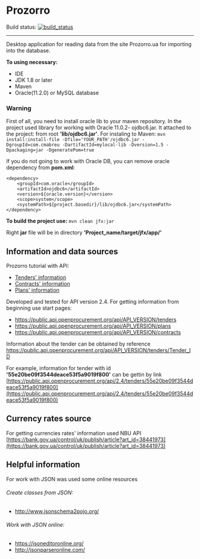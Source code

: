 # Prozorro
Build status: [![build_status](https://travis-ci.com/AnGo84/Prozorro.svg?branch=master)](https://travis-ci.com/AnGo84/Prozorro.svg)
- - -
Desktop application for reading data from the site Prozorro.ua for importing into the database.

**To using necessary:**

- IDE
- JDK 1.8 or later
- Maven
- Oracle(11.2.0) or MySQL database

### Warning
First of all, you need to install oracle lib to your maven repository.
In the project used library for working with Oracle 11.0.2- ojdbc6.jar. It attached to the project: from root **'lib/ojdbc6.jar'**.
For instaling to Maven:
`mvn install:install-file -Dfile='YOUR_PATH'/ojdbc6.jar -DgroupId=com.cmabreu -DartifactId=mylocal-lib -Dversion=1.5 -Dpackaging=jar -DgeneratePom=true`

If you do not going to work with Oracle DB, you can remove oracle dependency from **pom.xml**:
```
<dependency>
	<groupId>com.oracle</groupId>
    <artifactId>ojdbc6</artifactId>
    <version>${oracle.version}</version>
    <scope>system</scope>
    <systemPath>${project.basedir}/lib/ojdbc6.jar</systemPath>
</dependency>
```

**To build the project use:**
`mvn clean jfx:jar`

Right **jar** file will be in directory **'Project_name/target/jfx/app/'**

## Information and data sources

Prozorro tutorial with API:

- [Tenders' information](http://api-docs.openprocurement.org/uk_UA/latest/standard/index.html)
- [Contracts' information](http://contracting.api-docs.openprocurement.org/uk/latest/tutorial.html)
- [Plans' information](http://planning.api-docs.openprocurement.org/uk/latest/standard/contract.html)

Developed and tested for API version 2.4.
For getting information from beginning use start pages:
- https://public.api.openprocurement.org/api/API_VERSION/tenders
- https://public.api.openprocurement.org/api/API_VERSION/plans
- https://public.api.openprocurement.org/api/API_VERSION/contracts

Information about the tender can be obtained by reference https://public.api.openprocurement.org/api/API_VERSION/tenders/Tender_ID

For example, information for tender with id **'55e20be09f3544deace53f5a9019f800'** can be gettin by link [https://public.api.openprocurement.org/api/2.4/tenders/55e20be09f3544deace53f5a9019f800](https://public.api.openprocurement.org/api/2.4/tenders/55e20be09f3544deace53f5a9019f800)

## Currency rates source

For getting currencies rates' information used NBU API [https://bank.gov.ua/control/uk/publish/article?art_id=38441973](https://bank.gov.ua/control/uk/publish/article?art_id=38441973)

## Helpful information
For work with JSON was used some online resources

###### Create classes from JSON:
- http://www.jsonschema2pojo.org/

###### Work with JSON online:
- https://jsoneditoronline.org/
- http://jsonparseronline.com/